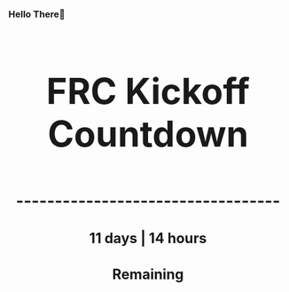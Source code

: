 ### Hello There👋

<!---START-TIMER--->
<h3 align='center' style='font-size: 64px;'>FRC Kickoff Countdown</h3>
<h3 align='center' style='font-size: 30px;'>----------------------------------</h3>
<h3 align='center' style='font-size: 25px;'>11 days | 14 hours</h3>
<h3 align='center' style='font-size: 25px;'>Remaining</h3>
<!---END-TIMER--->
